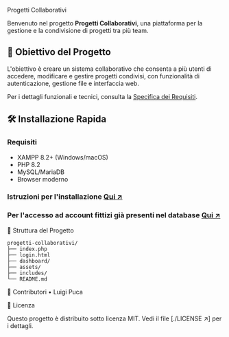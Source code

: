  Progetti Collaborativi

Benvenuto nel progetto **Progetti Collaborativi**, una piattaforma per la gestione e la condivisione di progetti tra più team.

## 🚀 Obiettivo del Progetto

L'obiettivo è creare un sistema collaborativo che consenta a più utenti di accedere, modificare e gestire progetti condivisi, con funzionalità di autenticazione, gestione file e interfaccia web.

Per i dettagli funzionali e tecnici, consulta la [Specifica dei Requisiti](./Specifica%20Requisiti%20-%20Progetti%20Collaborativi.pdf).

## 🛠 Installazione Rapida

### Requisiti

- XAMPP 8.2+ (Windows/macOS)
- PHP 8.2
- MySQL/MariaDB
- Browser moderno

### Istruzioni per l'installazione [Qui ↗ ](./istruzione_installazione.md)
### Per l'accesso ad account fittizi già presenti nel database [Qui ↗ ](./Accessi.txt)

📁 Struttura del Progetto
```text
progetti-collaborativi/
├── index.php
├── login.html
├── dashboard/
├── assets/
├── includes/
└── README.md
```

👥 Contributori
 • Luigi Puca

 📄 Licenza

Questo progetto è distribuito sotto licenza MIT. Vedi il file [./LICENSE ↗]  per i dettagli.
